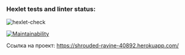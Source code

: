 ### Hexlet tests and linter status:
![hexlet-check](https://github.com/vladimirkuvanovv/php-project-lvl4/workflows/hexlet-check/badge.svg)

[![Maintainability](https://api.codeclimate.com/v1/badges/703a70696038b44dd407/maintainability)](https://codeclimate.com/github/vladimirkuvanovv/php-project-lvl4/maintainability)

Ссылка на проект: https://shrouded-ravine-40892.herokuapp.com/